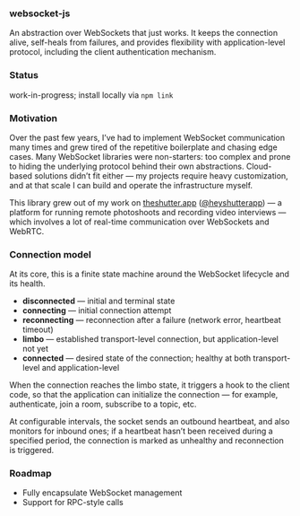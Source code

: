 ### websocket-js

An abstraction over WebSockets that just works. It keeps the connection alive, self-heals from failures, and provides flexibility with application-level protocol, including the client authentication mechanism.

### Status
work-in-progress; install locally via `npm link`

### Motivation
Over the past few years, I’ve had to implement WebSocket communication many times and grew tired of the repetitive boilerplate and chasing edge cases. Many WebSocket libraries were non-starters: too complex and prone to hiding the underlying protocol behind their own abstractions. Cloud-based solutions didn’t fit either — my projects require heavy customization, and at that scale I can build and operate the infrastructure myself.

This library grew out of my work on [theshutter.app](https://theshutter.app) ([@heyshutterapp](https://x.com/heyshutterapp)) — a platform for running remote photoshoots and recording video interviews — which involves a lot of real-time communication over WebSockets and WebRTC.

### Connection model
At its core, this is a finite state machine around the WebSocket lifecycle and its health.

- **disconnected** — initial and terminal state
- **connecting** — initial connection attempt
- **reconnecting** — reconnection after a failure (network error, heartbeat timeout)
- **limbo** — established transport-level connection, but application-level not yet
- **connected** — desired state of the connection; healthy at both transport-level and application-level

When the connection reaches the limbo state, it triggers a hook to the client code, so that the application can initialize the connection — for example, authenticate, join a room, subscribe to a topic, etc.

At configurable intervals, the socket sends an outbound heartbeat, and also monitors for inbound ones; if a heartbeat hasn’t been received during a specified period, the connection is marked as unhealthy and reconnection is triggered.

### Roadmap
- Fully encapsulate WebSocket management
- Support for RPC-style calls
